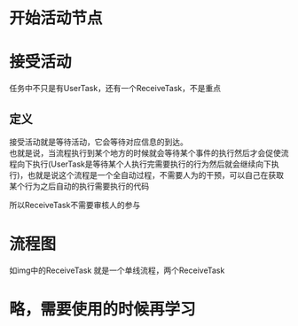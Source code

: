 # 开始活动节点
# 接受活动
任务中不只是有UserTask，还有一个ReceiveTask，不是重点
## 定义
接受活动就是等待活动，它会等待对应信息的到达。
<br/>
也就是说，当流程执行到某个地方的时候就会等待某个事件的执行然后才会促使流程向下执行(UserTask是等待某个人执行完需要执行的行为然后就会继续向下执行)，也就是说这个流程是一个全自动过程，不需要人为的干预，可以自己在获取某个行为之后自动的执行需要执行的代码

所以ReceiveTask不需要审核人的参与

# 流程图
如img中的ReceiveTask
就是一个单线流程，两个ReceiveTask

# 略，需要使用的时候再学习